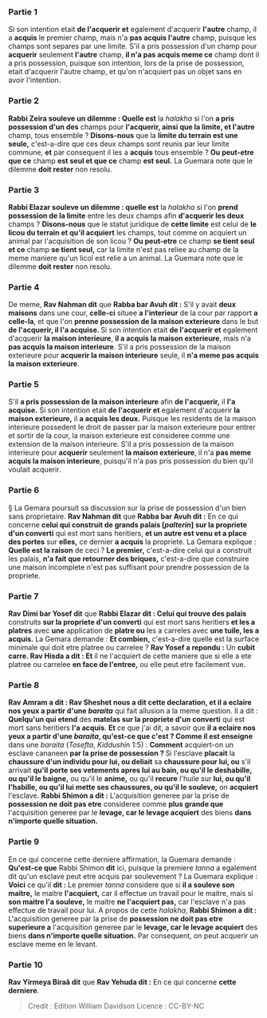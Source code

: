 
### Partie 1
Si son intention etait <b>de l'acquerir et</b> egalement d'acquerir <b>l'autre</b> champ, il a <b>acquis</b> le premier champ, mais n'a <b>pas acquis l'autre</b> champ, puisque les champs sont separes par une limite. S'il a pris possession d'un champ pour <b>acquerir</b> seulement <b>l'autre</b> champ, <b>il n'a pas acquis meme ce</b> champ dont il a pris possession, puisque son intention, lors de la prise de possession, etait d'acquerir l'autre champ, et qu'on n'acquiert pas un objet sans en avoir l'intention.

### Partie 2
<b>Rabbi Zeira souleve un dilemme : Quelle est</b> la <i>halakha</i> si l'on <b>a pris possession d'un des</b> champs pour <b>l'acquerir, ainsi que la limite, et l'autre</b> champ, tous ensemble ? <b>Disons-nous</b> que la <b>limite du terrain est une seule,</b> c'est-a-dire que ces deux champs sont reunis par leur limite commune, <b>et</b> par consequent il les a <b>acquis</b> tous ensemble ? <b>Ou peut-etre que ce</b> champ <b>est seul et que ce</b> champ <b>est seul.</b> La Guemara note que le dilemme <b>doit rester</b> non resolu.

### Partie 3
<b>Rabbi Elazar souleve un dilemme : quelle est</b> la <i>halakha</i> si l'on <b>prend possession de la limite</b> entre les deux champs afin <b>d'acquerir les deux</b> champs ? <b>Disons-nous</b> que le statut juridique de <b>cette limite</b> est celui de <b>le licou du terrain et qu'il acquiert</b> les champs, tout comme on acquiert un animal par l'acquisition de son licou ? <b>Ou peut-etre</b> ce champ <b>se tient seul et ce</b> champ <b>se tient seul,</b> car la limite n'est pas reliee au champ de la meme maniere qu'un licol est relie a un animal. La Guemara note que le dilemme <b>doit rester</b> non resolu.

### Partie 4
De meme, <b>Rav Nahman dit</b> que <b>Rabba bar Avuh dit :</b> S'il y avait <b>deux maisons</b> dans une cour, <b>celle-ci</b> situee <b>a l'interieur</b> de la cour par rapport <b>a celle-la</b>, et que l'on <b>prenne possession de la maison exterieure</b> dans le but <b>de l'acquerir, il l'a acquise. </b> Si son intention etait <b>de l'acquerir et</b> egalement d'acquerir <b>la maison interieure</b>, <b>il a acquis la maison exterieure</b>, mais n'a <b>pas acquis la maison interieure</b>. S'il a pris possession de la maison exterieure pour <b>acquerir la maison interieure</b> seule, il <b>n'a meme pas acquis la maison exterieure</b>.

### Partie 5
S'il <b>a pris possession de la maison interieure</b> afin <b>de l'acquerir,</b> il <b>l'a acquise.</b> Si son intention etait <b>de l'acquerir et</b> egalement d'acquerir <b>la maison exterieure,</b> il <b>a acquis les deux.</b> Puisque les residents de la maison interieure possedent le droit de passer par la maison exterieure pour entrer et sortir de la cour, la maison exterieure est consideree comme une extension de la maison interieure. S'il a pris possession de la maison interieure pour <b>acquerir</b> seulement <b>la maison exterieure</b>, il n'a <b>pas meme acquis la maison interieure</b>, puisqu'il n'a pas pris possession du bien qu'il voulait acquerir.

### Partie 6
§ La Gemara poursuit sa discussion sur la prise de possession d'un bien sans proprietaire. <b>Rav Nahman dit</b> que <b>Rabba bar Avuh dit :</b> En ce qui concerne <b>celui qui construit de grands palais [<i>palterin</i>] sur la propriete d'un converti</b> qui est mort sans heritiers, <b>et un autre est venu et a place des portes</b> sur <b>elles,</b> ce dernier <b>a acquis</b> la propriete. La Gemara explique : <b>Quelle est la raison</b> de ceci ? <b>Le premier,</b> c'est-a-dire celui qui a construit les palais, <b>n'a fait que retourner des briques,</b> c'est-a-dire que construire une maison incomplete n'est pas suffisant pour prendre possession de la propriete.

### Partie 7
<b>Rav Dimi bar Yosef dit</b> que <b>Rabbi Elazar dit : Celui qui trouve des palais</b> construits <b>sur la propriete d'un converti</b> qui est mort sans heritiers <b>et les a platres</b> avec <b>une</b> application de <b>platre ou</b> les a carreles avec <b>une tuile, les a acquis.</b> La Gemara demande : <b>Et combien,</b> c'est-a-dire quelle est la surface minimale qui doit etre platree ou carrelee ? <b>Rav Yosef a repondu :</b> Un <b>cubit carre. Rav Hisda a dit : Et</b> il ne l'acquiert de cette maniere que si elle a ete platree ou carrelee <b>en face de l'entree,</b> ou elle peut etre facilement vue.

### Partie 8
<b>Rav Amram a dit : Rav Sheshet nous a dit cette declaration, et il a eclaire nos yeux a partir d'une <i>baraita</i></b> qui fait allusion a la meme question. Il a dit : <b>Quelqu'un qui etend</b> des <b>matelas sur la propriete d'un converti</b> qui est mort sans heritiers <b>l'a acquis</b>. <b>Et</b> ce que j'ai dit, a savoir que <b>il a eclaire nos yeux a partir d'une <i>baraita</i>, qu'est-ce que c'est ? Comme il est enseigne</b> dans une <i>baraita</i> (<i>Tosefta</i>, <i>Kiddushin</i> 1:5) : <b>Comment</b> acquiert-on un esclave cananeen <b>par la prise de possession ? </b> Si l'esclave <b>placait</b> la <b>chaussure d'un individu pour lui, ou deliait</b> sa <b>chaussure pour lui, ou</b> s'il arrivait <b>qu'il porte ses vetements apres lui au bain, ou qu'il le deshabille, ou qu'il le baigne,</b> ou qu'il le <b>anime,</b> ou qu'il <b>recure</b> l'huile sur <b>lui, ou qu'il l'habille, ou qu'il lui mette ses chaussures, ou qu'il le souleve,</b> on <b>acquiert</b> l'esclave. <b>Rabbi Shimon a dit :</b> L'acquisition generee par la prise de <b>possession ne doit pas etre</b> consideree comme <b>plus grande que</b> l'acquisition generee par le <b>levage, car le levage acquiert</b> des biens <b>dans n'importe quelle situation.</b>

### Partie 9
En ce qui concerne cette derniere affirmation, la Guemara demande : <b>Qu'est-ce que</b> Rabbi Shimon <b>dit</b> ici, puisque la premiere <i>tanna</i> a egalement dit qu'un esclave peut etre acquis par soulevement ? La Guemara explique : <b>Voici</b> ce qu'il <b>dit :</b> Le premier <i>tanna</i> considere que si <b>il a souleve son maitre,</b> le maitre <b>l'acquiert,</b> car il effectue un travail pour le maitre, mais si <b>son maitre l'a souleve,</b> le maitre <b>ne l'acquiert pas,</b> car l'esclave n'a pas effectue de travail pour lui. A propos de cette <i>halakha</i>, <b>Rabbi Shimon a dit :</b> L'acquisition generee par la prise de <b>possession ne doit pas etre superieure a</b> l'acquisition generee par le <b>levage, car le levage acquiert</b> des biens <b>dans n'importe quelle situation.</b> Par consequent, on peut acquerir un esclave meme en le levant.

### Partie 10
<b>Rav Yirmeya Biraâ dit</b> que <b>Rav Yehuda dit :</b> En ce qui concerne <b>cette derniere</b>.

>Credit : Edition William Davidson
>Licence : CC-BY-NC